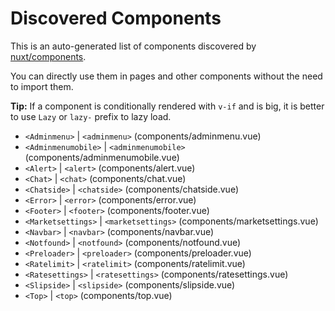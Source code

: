 # Discovered Components

This is an auto-generated list of components discovered by [nuxt/components](https://github.com/nuxt/components).

You can directly use them in pages and other components without the need to import them.

**Tip:** If a component is conditionally rendered with `v-if` and is big, it is better to use `Lazy` or `lazy-` prefix to lazy load.

- `<Adminmenu>` | `<adminmenu>` (components/adminmenu.vue)
- `<Adminmenumobile>` | `<adminmenumobile>` (components/adminmenumobile.vue)
- `<Alert>` | `<alert>` (components/alert.vue)
- `<Chat>` | `<chat>` (components/chat.vue)
- `<Chatside>` | `<chatside>` (components/chatside.vue)
- `<Error>` | `<error>` (components/error.vue)
- `<Footer>` | `<footer>` (components/footer.vue)
- `<Marketsettings>` | `<marketsettings>` (components/marketsettings.vue)
- `<Navbar>` | `<navbar>` (components/navbar.vue)
- `<Notfound>` | `<notfound>` (components/notfound.vue)
- `<Preloader>` | `<preloader>` (components/preloader.vue)
- `<Ratelimit>` | `<ratelimit>` (components/ratelimit.vue)
- `<Ratesettings>` | `<ratesettings>` (components/ratesettings.vue)
- `<Slipside>` | `<slipside>` (components/slipside.vue)
- `<Top>` | `<top>` (components/top.vue)
